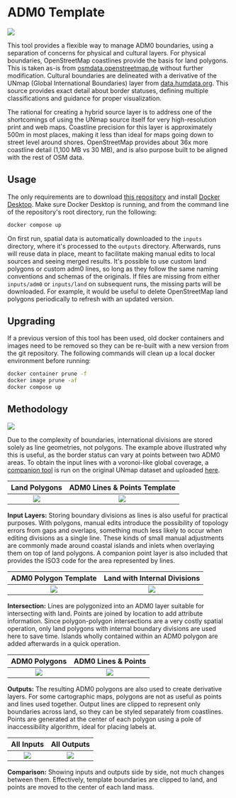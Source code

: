 # ADM0 Template

![](https://img.fieldmaps.io/adm0-template/wld_00.png)

This tool provides a flexible way to manage ADM0 boundaries, using a separation of concerns for physical and cultural layers. For physical boundaries, OpenStreetMap coastlines provide the basis for land polygons. This is taken as-is from [osmdata.openstreetmap.de](https://osmdata.openstreetmap.de/download/land-polygons-complete-4326.zip) without further modification. Cultural boundaries are delineated with a derivative of the UNmap (Global International Boundaries) layer from [data.humdata.org](https://data.humdata.org/dataset/united-nations-map). This source provides exact detail about border statuses, defining multiple classifications and guidance for proper visualization.

The rational for creating a hybrid source layer is to address one of the shortcomings of using the UNmap source itself for very high-resolution print and web maps. Coastline precision for this layer is approximately 500m in most places, making it less than ideal for maps going down to street level around shores. OpenStreetMap provides about 36x more coastline detail (1,100 MB vs 30 MB), and is also purpose built to be aligned with the rest of OSM data.

## Usage

The only requirements are to download [this repository](https://github.com/fieldmaps/adm0-template/archive/refs/heads/main.zip) and install [Docker Desktop](https://www.docker.com/products/docker-desktop). Make sure Docker Desktop is running, and from the command line of the repository's root directory, run the following:

```sh
docker compose up
```

On first run, spatial data is automatically downloaded to the `inputs` directory, where it's processed to the `outputs` directory. Afterwards, runs will reuse data in place, meant to facilitate making manual edits to local sources and seeing merged results. It's possible to use custom land polygons or custom adm0 lines, so long as they follow the same naming conventions and schemas of the originals. If files are missing from either `inputs/adm0` or `inputs/land` on subsequent runs, the missing parts will be downloaded. For example, it would be useful to delete OpenStreetMap land polygons periodically to refresh with an updated version.

## Upgrading

If a previous version of this tool has been used, old docker containers and images need to be removed so they can be re-built with a new version from the git repository. The following commands will clean up a local docker environment before running:

```sh
docker container prune -f
docker image prune -af
docker compose up
```

## Methodology

![](https://img.fieldmaps.io/adm0-template/wld_09.png)

Due to the complexity of boundaries, international divisions are stored solely as line geometries, not polygons. The example above illustrated why this is useful, as the border status can vary at points between two ADM0 areas. To obtain the input lines with a voronoi-like global coverage, a [companion tool](https://github.com/fieldmaps/polygon-voronoi) is run on the original UNmap dataset and uploaded [here](https://data.fieldmaps.io/adm0_template.zip).

|                     Land Polygons                      |              ADM0 Lines & Points Template              |
| :----------------------------------------------------: | :----------------------------------------------------: |
| ![](https://img.fieldmaps.io/adm0-template/wld_01.png) | ![](https://img.fieldmaps.io/adm0-template/wld_02.png) |

**Input Layers:** Storing boundary divisions as lines is also useful for practical purposes. With polygons, manual edits introduce the possibility of topology errors from gaps and overlaps, something much less likely to occur when editing divisions as a single line. These kinds of small manual adjustments are commonly made around coastal islands and inlets when overlaying them on top of land polygons. A companion point layer is also included that provides the ISO3 code for the area represented by lines.

|                 ADM0 Polygon Template                  |              Land with Internal Divisions              |
| :----------------------------------------------------: | :----------------------------------------------------: |
| ![](https://img.fieldmaps.io/adm0-template/wld_03.png) | ![](https://img.fieldmaps.io/adm0-template/wld_04.png) |

**Intersection:** Lines are polygonized into an ADM0 layer suitable for intersecting with land. Points are joined by location to add attribute information. Since polygon-polygon intersections are a very costly spatial operation, only land polygons with internal boundary divisions are used here to save time. Islands wholly contained within an ADM0 polygon are added afterwards in a quick operation.

|                     ADM0 Polygons                      |                  ADM0 Lines & Points                   |
| :----------------------------------------------------: | :----------------------------------------------------: |
| ![](https://img.fieldmaps.io/adm0-template/wld_05.png) | ![](https://img.fieldmaps.io/adm0-template/wld_06.png) |

**Outputs:** The resulting ADM0 polygons are also used to create derivative layers. For some cartographic maps, polygons are not as useful as points and lines used together. Output lines are clipped to represent only boundaries across land, so they can be styled separately from coastlines. Points are generated at the center of each polygon using a pole of inaccessibility algorithm, ideal for placing labels at.

|                       All Inputs                       |                      All Outputs                       |
| :----------------------------------------------------: | :----------------------------------------------------: |
| ![](https://img.fieldmaps.io/adm0-template/wld_08.png) | ![](https://img.fieldmaps.io/adm0-template/wld_07.png) |

**Comparison:** Showing inputs and outputs side by side, not much changes between them. Effectively, template boundaries are clipped to land, and points are moved to the center of each land mass.

